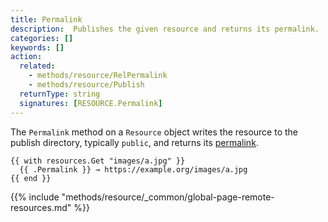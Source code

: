 ```yaml
---
title: Permalink
description:  Publishes the given resource and returns its permalink.
categories: []
keywords: []
action:
  related:
    - methods/resource/RelPermalink
    - methods/resource/Publish
  returnType: string
  signatures: [RESOURCE.Permalink]
---
```


The `Permalink` method on a `Resource` object writes the resource to the publish directory, typically `public`, and returns its [permalink].

[permalink]: /getting-started/glossary/#permalink

```go-html-template
{{ with resources.Get "images/a.jpg" }}
  {{ .Permalink }} → https://example.org/images/a.jpg
{{ end }}
```

{{% include "methods/resource/_common/global-page-remote-resources.md" %}}
